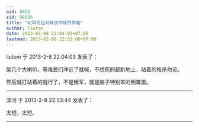 ```yaml
---
aid: 9025
zid: 98956
title: "屺坶岛应对难民冲锋的策略"
author: liutom
date: 2013-02-08 22:04:03+07:00
lastmod: 2013-02-08 22:53:00+07:00
---
```


liutom 于 2013-2-8 22:04:03 发表了：

架几个大喇叭，等难民们冲近了就喊，不想死的都趴地上，站着的格杀勿论。

然后就打站着的就行了，不是叛军，就是脑子特别笨的倒霉蛋。

---

深河 于 2013-2-8 22:53:44 发表了：

太短，太短。

---
